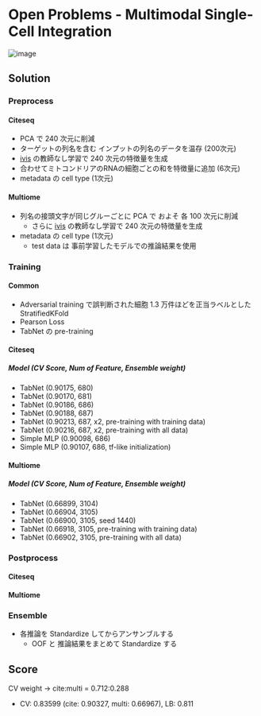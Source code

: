 # Open Problems - Multimodal Single-Cell Integration

![image](https://user-images.githubusercontent.com/1638500/195366837-9048d24c-86ca-42d6-99a8-414a019a5048.png)

## Solution

### Preprocess

#### Citeseq

- PCA で 240 次元に削減
- ターゲットの列名を含む インプットの列名のデータを温存 (200次元)
- [ivis](https://bering-ivis.readthedocs.io/en/latest/index.html) の教師なし学習で 240 次元の特徴量を生成
- 合わせてミトコンドリアのRNAの細胞ごとの和を特徴量に追加 (6次元)
- metadata の cell type (1次元)

#### Multiome

- 列名の接頭文字が同じグルーごとに PCA で およそ 各 100 次元に削減
    - さらに [ivis](https://bering-ivis.readthedocs.io/en/latest/index.html) の教師なし学習で 240 次元の特徴量を生成
- metadata の cell type (1次元)
    - test data は 事前学習したモデルでの推論結果を使用


### Training

#### Common

- Adversarial training で誤判断された細胞 1.3 万件ほどを正当ラベルとした StratifiedKFold
- Pearson Loss
- TabNet の pre-training

#### Citeseq


##### Model (CV Score, Num of Feature, Ensemble weight)

- TabNet (0.90175, 680)
- TabNet (0.90170, 681)
- TabNet (0.90186, 686)
- TabNet (0.90188, 687)
- TabNet (0.90213, 687, x2, pre-training with training data)
- TabNet (0.90216, 687, x2, pre-training with all data)
- Simple MLP (0.90098, 686)
- Simple MLP (0.90107, 686, tf-like initialization)

#### Multiome


##### Model (CV Score, Num of Feature, Ensemble weight)

- TabNet (0.66899, 3104)
- TabNet (0.66904, 3105)
- TabNet (0.66900, 3105, seed 1440)
- TabNet (0.66918, 3105, pre-training with training data)
- TabNet (0.66902, 3105, pre-training with all data)


### Postprocess

#### Citeseq



#### Multiome




### Ensemble

- 各推論を Standardize してからアンサンブルする
    - OOF と 推論結果をまとめて Standardize する

## Score

CV weight -> cite:multi = 0.712:0.288

- CV: 0.83599 (cite: 0.90327, multi: 0.66967), LB: 0.811
